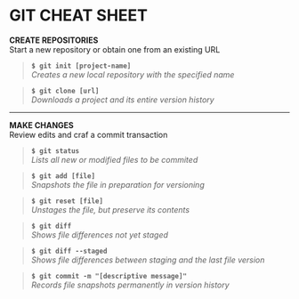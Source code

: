 GIT CHEAT SHEET 
====

**CREATE REPOSITORIES**  
Start a new repository or obtain one from an existing URL

> **`$ git init [project-name]`**  
*Creates a new local repository with the specified name*

> **`$ git clone [url]`**  
*Downloads a project and its entire version history*  

---

**MAKE CHANGES**  
Review edits and craf a commit transaction

> **`$ git status`**  
*Lists all new or modified files to be commited*

> **`$ git add [file]`**  
*Snapshots the file in preparation for versioning*

> **`$ git reset [file]`**  
*Unstages the file, but preserve its contents*

> **`$ git diff`**  
*Shows file differences not yet staged*

> **`$ git diff --staged`**  
*Shows file differences between staging and the last file version*

> **`$ git commit -m "[descriptive message]"`**  
*Records file snapshots permanently in version history*
